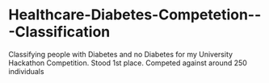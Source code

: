 # Healthcare-Diabetes-Competetion---Classification
Classifying people with Diabetes and no Diabetes for my University Hackathon Competition. Stood 1st place. Competed against around 250 individuals
